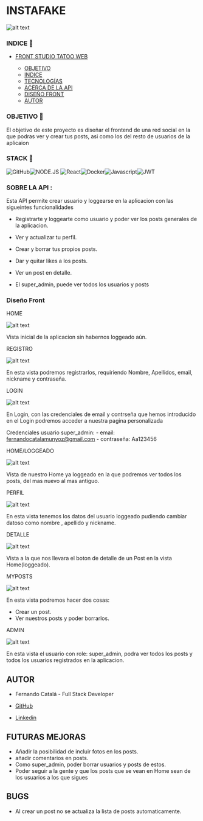 # INSTAFAKE

![alt text](img/redes-sociales-profesionales-1.jpg)

### INDICE :open_file_folder:

- [FRONT STUDIO TATOO WEB](#front-tutatoo-web)

  - [OBJETIVO ](#target-dart)
  - [INDICE ](#index-open_file_folder)
  - [TECNOLOGÍAS ](#stack-wrench)
  - [ACERCA DE LA API ](#about-api-blue_book)
  - [DISEÑO FRONT ](#front-design-computer)
  - [AUTOR ](#author-pencil2)

### OBJETIVO :dart:

El objetivo de este proyecto es diseñar el frontend de una red social en la que podras ver y crear tus posts, asi como los del resto de usuarios de la aplicaion

### STACK :wrench:

<img src="https://img.shields.io/badge/GitHub-100000?style=for-the-badge&logo=github&logoColor=white" alt="GitHub" /><img src="https://img.shields.io/badge/Node.js-43853D?style=for-the-badge&logo=node.js&logoColor=white" alt="NODE.JS" />
<img src="https://camo.githubusercontent.com/6c3957842901e5baa389f3bb8758c8966683333b28493013062fcab5fab645e7/68747470733a2f2f696d672e736869656c64732e696f2f62616467652f52656163742d3230323332413f7374796c653d666f722d7468652d6261646765266c6f676f3d7265616374266c6f676f436f6c6f723d363144414642" alt="React"><img src="https://img.shields.io/badge/DOCKER-2020BF?style=for-the-badge&logo=docker&logoColor=white" alt="Docker"/><img src="https://camo.githubusercontent.com/0f98e0edc3ae47a19fac8a8679ba0a4f678ed9872c18771cb53f493b21ddaf90/68747470733a2f2f696d672e736869656c64732e696f2f62616467652f6a61766173636970742d4546443831443f7374796c653d666f722d7468652d6261646765266c6f676f3d6a617661736372697074266c6f676f436f6c6f723d626c61636b" alt="Javascript"/><img src="https://camo.githubusercontent.com/aac74ca85b21ed1ff4fa88dda8712fce9cddbf786bdf807231e6179f70003ac5/68747470733a2f2f696d672e736869656c64732e696f2f62616467652f4a57542d626c61636b3f7374796c653d666f722d7468652d6261646765266c6f676f3d4a534f4e253230776562253230746f6b656e73" alt="JWT">

### SOBRE LA API :

Esta API permite crear usuario y loggearse en la aplicacion con las sigueintes funcionalidades

- Registrarte y loggearte como usuario y poder ver los posts generales de la aplicacion.

- Ver y actualizar tu perfil.
- Crear y borrar tus propios posts.
- Dar y quitar likes a los posts.
- Ver un post en detalle.
- El super_admin, puede ver todos los usuarios y posts

### Diseño Front

HOME

![alt text](img/Captura%20Home%20sin%20loggear.JPG)

Vista inicial de la aplicacion sin habernos loggeado aún.

REGISTRO

![alt text](img/Captura%20Register.JPG)

En esta vista podremos registrarlos, requiriendo Nombre, Apellidos, email, nickname y contraseña.

LOGIN

![alt text](img/Captura%20Login.JPG)

En Login, con las credenciales de email y contrseña que hemos introducido en el Login podremos acceder a nuestra pagina personalizada

Credenciales usuario super_admin: - email: fernandocatalamunyoz@gmail.com - contraseña: Aa123456

HOME/LOGGEADO

![alt text](img/Captura%20Home%20Loggeado.JPG)

Vista de nuestro Home ya loggeado en la que podremos ver todos los posts, del mas nuevo al mas antiguo.

PERFIL

![alt text](img/Captura%20Profile.JPG)

En esta vista tenemos los datos del usuario loggeado pudiendo cambiar datoso como nombre , apellido y nickname.

DETALLE

![alt text](img/Captura%20Detalle.JPG)

Vista a la que nos llevara el boton de detalle de un Post en la vista Home(loggeado).

MYPOSTS

![alt text](img/Captura%20MyPosts.JPG)

En esta vista podremos hacer dos cosas:

- Crear un post.
- Ver nuestros posts y poder borrarlos.

ADMIN

![alt text](img/Captura%20Admin.JPG)

En esta vista el usuario con role: super_admin, podra ver todos los posts y todos los usuarios registrados en la aplicacion.

## AUTOR

- Fernando Catalá - Full Stack Developer

- <a href="https://github.com/FernandoCatalaMunyoz">GitHub
- <a href="https://linkedin.com/in/fernando-catalá-muñoz-166b5622b">Linkedin</a>

## FUTURAS MEJORAS

- Añadir la posibilidad de incluir fotos en los posts.
- añadir comentarios en posts.
- Como super_admin, poder borrar usuarios y posts de estos.
- Poder seguir a la gente y que los posts que se vean en Home sean de los usuarios a los que sigues

## BUGS

- Al crear un post no se actualiza la lista de posts automaticamente.
